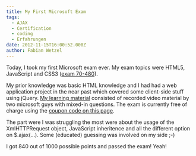 ```yaml
---
title: My First Microsoft Exam
tags:
  - AJAX
  - Certification
  - coding
  - Erfahrungen
date: 2012-11-15T16:00:52.000Z
author: Fabian Wetzel
---
```


Today, I took my first Microsoft exam ever. My exam topics were HTML5, JavaScript and CSS3 ([exam 70-480](http://www.microsoft.com/learning/en/us/exam.aspx?id=70-480 "Programming in HTML5 with JavaScript and CSS3")).

My prior knowledge was basic HTML knowledge and I had had a web application project in the near past which covered some client-side stuff using jQuery. [My learning material](https://www.microsoftvirtualacademy.com/tracks/developing-html5-apps-jump-start?WT.mc_id=MSLS_HTML5OfferMVA "Developing in HTML5 with JavaScript and CSS3 Jump Start") consisted of recorded video material by two microsoft guys with mixed-in questions. The exam is currently free of charge using the [coupon code on this page](http://borntolearn.mslearn.net/btl/b/veronica/archive/2012/10/31/html5-free-training-exam-voucher-and-more.aspx "HTML5: Free training, exam voucher and more!").

The part were I was struggling the most were about the usage of the XmlHTTPRequest object, JavaScript inheritence and all the different option on $.ajax(...). Some (educated) guessing was involved on my side ;-)

I got 840 out of 1000 possible points and passed the exam! Yeah!


